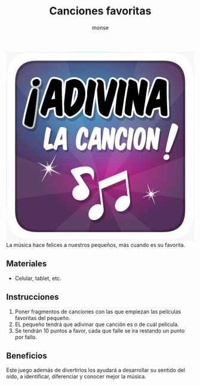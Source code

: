 ﻿---
layout: post
title:  "Canciones favoritas"
tags: [musical]
categories: [ninos, actividad]
author: monse
image: /assets/posts/2020-07-13-canciones-favoritas.jpeg
hidden: true
---
![Actividad de peliculas](/assets/posts/2020-07-13-canciones-favoritas.jpeg)<br/>
La música hace felices a nuestros pequeños, más cuando es su favorita.

## Materiales 
- Celular, tablet, etc.

## Instrucciones 
1. Poner fragmentos de canciones con las que empiezan las películas favoritas del pequeño.
2. EL pequeño tendrá que adivinar que canción es o de cuál película. 
3. Se tendrán 10 puntos a favor, cada que falle se ira restando un punto por fallo.

## Beneficios 
Este juego además de divertirlos los ayudará a desarrollar su sentido del oído, a identificar, diferenciar y conocer mejor la música.